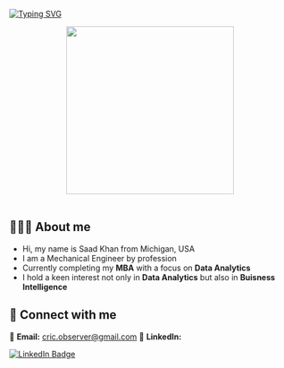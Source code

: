 [![Typing SVG](https://readme-typing-svg.herokuapp.com?font=Fira+Code&pause=1000&color=0F12F7&random=false&width=435&lines=Hello+%26+Welcome+%F0%9F%98%8A%F0%9F%91%8B)](https://git.io/typing-svg)
<div id="header" align="center">
  <img src="https://media.giphy.com/media/QX15lZJbifeQPzcNDt/giphy.gif" width="300"/>
</div>
<br>

## 🙋🏻‍♂️ About me
- Hi, my name is Saad Khan from Michigan, USA
- I am a Mechanical Engineer by profession
- Currently completing my **MBA** with a focus on **Data Analytics**
- I hold a keen interest not only in **Data Analytics** but also in **Buisness Intelligence**

## 👥 Connect with me
📩 **Email:** cric.observer@gmail.com
💼 **LinkedIn:**
<div id="badges">
  <a href="https://www.linkedin.com/in/hhuimin/">
  <img src="https://img.shields.io/badge/LinkedIn-blue?style=for-the-badge&logo=linkedin&logoColor=white" alt="LinkedIn Badge"/>
</div>
<img src="https://komarev.com/ghpvc/?username=minbean&style=flat-square&color=blue" alt=""/>


<!---
skhan060/skhan060 is a ✨ special ✨ repository because its `README.md` (this file) appears on your GitHub profile.
You can click the Preview link to take a look at your changes.
--->
